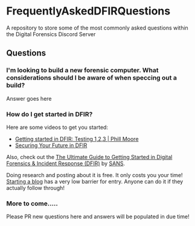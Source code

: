 # FrequentlyAskedDFIRQuestions

A repository to store some of the most commonly asked questions within the Digital Forensics Discord Server

## Questions

### I'm looking to build a new forensic computer. What considerations should I be aware of when speccing out a build?

Answer goes here

### How do I get started in DFIR?

Here are some videos to get you started:

* [Getting started in DFIR: Testing 1,2,3 | Phill Moore](https://youtu.be/-IUJnDs6rbE)
* [Securing Your Future in DFIR](https://www.youtube.com/watch?v=H-735uP9nFg)

Also, check out the [The Ultimate Guide to Getting Started in Digital Forensics & Incident Response (DFIR)](https://www.sans.org/white-papers/ultimate-guide-getting-started-digital-forensics-incident-response/) by [SANS](https://www.sans.org/). 

Doing research and posting about it is free. It only costs you your time! [Starting a blog](https://thisweekin4n6.com/starting-a-blog/) has a very low barrier for entry. Anyone can do it if they actually follow through!

### More to come.....

Please PR new questions here and answers will be populated in due time!
